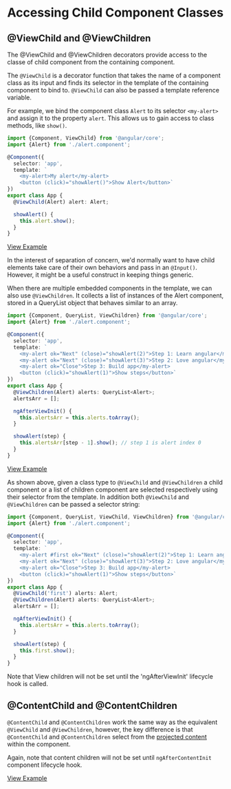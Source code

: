  # Accessing Child Component Classes #

 ## @ViewChild and @ViewChildren ##

The @ViewChild and @ViewChildren decorators provide access to the classe of child component from the containing component.

The `@ViewChild` is a decorator function that takes the name of a component class as its input and finds its selector in the template of the containing component to bind to. `@ViewChild` can also be passed a template reference variable.

For example, we bind the component class `Alert` to its selector `<my-alert>` and assign it to the property `alert`. This allows us to gain access to class methods, like `show()`.

```typescript
import {Component, ViewChild} from '@angular/core';
import {Alert} from './alert.component';

@Component({
  selector: 'app',
  template: `
    <my-alert>My alert</my-alert>
    <button (click)="showAlert()">Show Alert</button>`
})
export class App {
  @ViewChild(Alert) alert: Alert;

  showAlert() {
    this.alert.show();
  }
}
```
[View Example](http://plnkr.co/edit/5CpQzHbNIiS1k5YuYZdw?p=preview)

In the interest of separation of concern, we'd normally want to have child elements take care of their own behaviors and pass in an `@Input()`. However, it might be a useful construct in keeping things generic.

When there are multiple embedded components in the template, we can also use `@ViewChildren`. It collects a list of instances of the Alert component, stored in a QueryList object that behaves similar to an array.

```typescript
import {Component, QueryList, ViewChildren} from '@angular/core';
import {Alert} from './alert.component';

@Component({
  selector: 'app',
  template: `
    <my-alert ok="Next" (close)="showAlert(2)">Step 1: Learn angular</my-alert>
    <my-alert ok="Next" (close)="showAlert(3)">Step 2: Love angular</my-alert>
    <my-alert ok="Close">Step 3: Build app</my-alert>
    <button (click)="showAlert(1)">Show steps</button>`
})
export class App {
  @ViewChildren(Alert) alerts: QueryList<Alert>;
  alertsArr = [];

  ngAfterViewInit() {
    this.alertsArr = this.alerts.toArray();
  }

  showAlert(step) {
    this.alertsArr[step - 1].show(); // step 1 is alert index 0
  }
}
```
[View Example](http://plnkr.co/edit/8Eak9DANedsZDHBHuLea?p=preview)

As shown above, given a class type to `@ViewChild` and `@ViewChildren` a child component or a list of children component are selected respectively using their selector from the template. In addition both `@ViewChild` and `@ViewChildren` can be passed a selector string:

```typescript
import {Component, QueryList, ViewChild, ViewChildren} from '@angular/core';
import {Alert} from './alert.component';

@Component({
  selector: 'app',
  template: `
    <my-alert #first ok="Next" (close)="showAlert(2)">Step 1: Learn angular</my-alert>
    <my-alert ok="Next" (close)="showAlert(3)">Step 2: Love angular</my-alert>
    <my-alert ok="Close">Step 3: Build app</my-alert>
    <button (click)="showAlert(1)">Show steps</button>`
})
export class App {
  @ViewChild('first') alerts: Alert;
  @ViewChildren(Alert) alerts: QueryList<Alert>;
  alertsArr = [];

  ngAfterViewInit() {
    this.alertsArr = this.alerts.toArray();
  }

  showAlert(step) {
    this.first.show();
  }
}
```

Note that View children will not be set until the 'ngAfterViewInit' lifecycle hook is called.


## @ContentChild and @ContentChildren ##

`@ContentChild` and `@ContentChildren` work the same way as the equivalent `@ViewChild` and `@ViewChildren`, however, the key difference is that `@ContentChild` and `@ContentChildren` select from the [projected content](/handout/components/projection.md) within the component.

Again, note that content children will not be set until `ngAfterContentInit` component lifecycle hook.

[View Example](http://plnkr.co/edit/IsivWgg8A6zKVSuOLfE8?p=preview)
